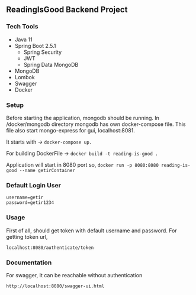 ## ReadingIsGood Backend Project

### Tech Tools
- Java 11
 - Spring Boot 2.5.1
   - Spring Security 
   - JWT 
   - Spring Data MongoDB 
  - MongoDB
  - Lombok
  - Swagger
  - Docker

### Setup
Before starting the application, mongodb should be running. In /docker/mongodb directory mongodb has own docker-compose file.
This file also start mongo-express for gui, localhost:8081.

It starts with -> ```docker-compose up.```

For building DockerFile -> ```docker build -t reading-is-good . ```

Application will start in 8080 port so, ``` docker run -p 8080:8080 reading-is-good --name getirContainer ```

### Default Login User
```
username=getir
password=getir1234
```
### Usage

First of all, should get token with default username and password. For getting token url,

```localhost:8080/authenticate/token```
 
### Documentation
For swagger, It can be reachable without authentication

```http://localhost:8080/swagger-ui.html```
